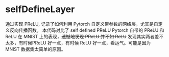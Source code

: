 # selfDefineLayer
通过实现 PReLU, 记录了如何利用 Pytorch 自定义带参数的网络层，尤其是自定义反向传播函数。
本代码对比了 self defined PReLU Pytorch 自带的 PReLU 和 ReLU 在 MNIST 上的表现，~~遗憾地发现 PReLU 并不如 ReLU~~ 发现其实两者差不太多，有时候PReLU 好一点，有时候 ReLU 好一点，看运气。可能是因为 MNIST 数据集太简单的原因。
